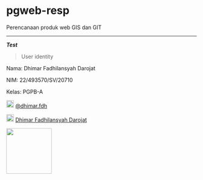 # pgweb-resp
Perencanaan produk web GIS dan GIT
___
***Test***
>User identity

Nama: Dhimar Fadhilansyah Darojat

NIM: 22/493570/SV/20710

Kelas: PGPB-A

<img src="image/instagram.png" width="20"> [@dhimar.fdh](https://www.instagram.com/dhimar.fdh)

<img src="image/linkedin.png" width="20"> [Dhimar Fadhilansyah Darojat](https://www.linkedin.com/in/dhimarfadhilansyah/)

<img src="image/photo.jpg" width="120">
